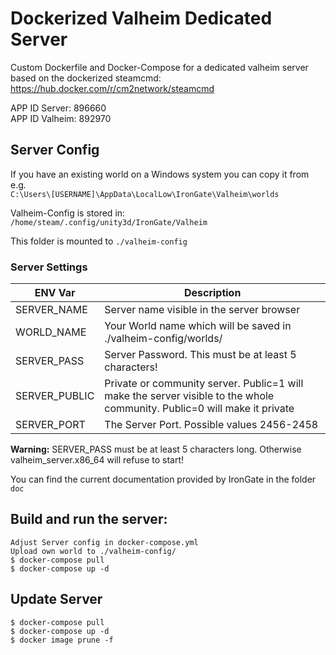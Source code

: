 # Dockerized Valheim Dedicated Server
Custom Dockerfile and Docker-Compose for a dedicated valheim server based on the dockerized steamcmd: https://hub.docker.com/r/cm2network/steamcmd

APP ID Server: 896660\
APP ID Valheim: 892970

## Server Config

If you have an existing world on a Windows system you can copy it from e.g.\
`C:\Users\[USERNAME]\AppData\LocalLow\IronGate\Valheim\worlds`

Valheim-Config is stored in:\
`/home/steam/.config/unity3d/IronGate/Valheim`

This folder is mounted to `./valheim-config`

### Server Settings

ENV Var | Description
------------ | -------------
SERVER_NAME | Server name visible in the server browser
WORLD_NAME | Your World name which will be saved in ./valheim-config/worlds/
SERVER_PASS | Server Password. This must be at least 5 characters!
SERVER_PUBLIC | Private or community server. Public=1 will make the server visible to the whole community. Public=0 will make it private
SERVER_PORT | The Server Port. Possible values 2456-2458

**Warning:** SERVER_PASS must be at least 5 characters long. Otherwise valheim_server.x86_64 will refuse to start!

You can find the current documentation provided by IronGate in the folder `doc`
## Build and run the server:

```
Adjust Server config in docker-compose.yml
Upload own world to ./valheim-config/
$ docker-compose pull
$ docker-compose up -d
```

## Update Server
```
$ docker-compose pull
$ docker-compose up -d
$ docker image prune -f
```


